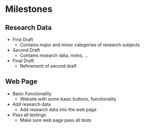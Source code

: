 # Milestones

## Research Data

- First Draft
  - Contains major and minor categories of research subjects
- Second Draft
  - Contains research data, notes, ...
- Final Draft
  - Refinement of second draft

## Web Page

- Basic Functionality
  - Website with some basic buttons, functionality
- Add research data
  - Add research data into the web page
- Pass all testings
  - Make sure web page pass all tests
